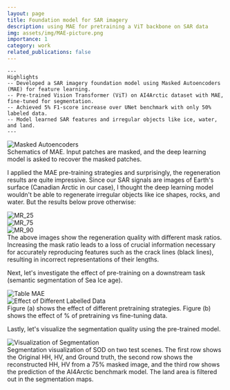```yaml
---
layout: page
title: Foundation model for SAR imagery
description: using MAE for pretraining a ViT backbone on SAR data
img: assets/img/MAE-picture.png
importance: 1
category: work
related_publications: false
---
```


    ---
    Highlights
    -- Developed a SAR imagery foundation model using Masked Autoencoders (MAE) for feature learning.
    -- Pre-trained Vision Transformer (ViT) on AI4Arctic dataset with MAE, fine-tuned for segmentation.
    -- Achieved 5% F1-score increase over UNet benchmark with only 50% labeled data.
    -- Model learned SAR features and irregular objects like ice, water, and land.
    ---

<div class="project-gallery row text-center">
    <div class="col-sm mt-3 mt-md-0">
        <img src="{{ '/assets/img/masked_autoencoders.png' | relative_url }}" alt="Masked Autoencoders" data-title="Schematics of MAE" class="img-fluid rounded z-depth-1">
    </div>
</div>
<div class="caption">
    Schematics of MAE. Input patches are masked, and the deep learning model is asked to recover the masked patches.
</div>

<p>
I applied the MAE pre-training strategies and surprisingly, the regeneration results are quite impressive. Since our SAR signals are images of Earth's surface (Canadian Arctic in our case), I thought the deep learning model wouldn't be able to regenerate irregular objects like ice shapes, rocks, and water. But the results below prove otherwise:
</p>

<div class="project-gallery row text-center">
    <div class="col-sm-8 mt-3 mt-md-0">
        <img src="{{ '/assets/img/MR_25.png' | relative_url }}" alt="MR_25" data-title="Mask Ratio 25%" class="img-fluid rounded z-depth-1">
    </div>
    <div class="col-sm-8 mt-3 mt-md-0">
        <img src="{{ '/assets/img/MR_75.png' | relative_url }}" alt="MR_75" data-title="Mask Ratio 75%" class="img-fluid rounded z-depth-1">
    </div>
    <div class="col-sm-8 mt-3 mt-md-0">
        <img src="{{ '/assets/img/MR_90.png' | relative_url }}" alt="MR_90" data-title="Mask Ratio 90%" class="img-fluid rounded z-depth-1">
    </div>
</div>
<div class="caption">
    The above images show the regeneration quality with different mask ratios. Increasing the mask ratio leads to a loss of crucial information necessary for accurately reproducing features such as the crack lines (black lines), resulting in incorrect representations of their lengths.
</div>

<p>
Next, let's investigate the effect of pre-training on a downstream task (semantic segmentation of Sea Ice age).
</p>

<div class="project-gallery row justify-content-sm-center">
    <div class="col-sm-6 mt-3 mt-md-0">
        <img src="{{ '/assets/img/Table_MAE.png' | relative_url }}" alt="Table MAE" data-title="Effect of Pretraining Strategies" class="img-fluid rounded z-depth-1">
    </div>
    <div class="col-sm-6 mt-3 mt-md-0">
        <img src="{{ '/assets/img/table_mae2.png' | relative_url }}" alt="Effect of Different Labelled Data" data-title="Effect of Pretraining vs Fine-tuning Data" class="img-fluid rounded z-depth-1">
    </div>
</div>
<div class="caption">
    Figure (a) shows the effect of different pretraining strategies. Figure (b) shows the effect of % of pretraining vs fine-tuning data.
</div>

<p>
Lastly, let's visualize the segmentation quality using the pre-trained model.
</p>

<div class="project-gallery row justify-content-sm-center">
    <div class="col-sm mt-3 mt-md-0">
        <img src="{{ '/assets/img/viz_combined.png' | relative_url }}" alt="Visualization of Segmentation" data-title="Segmentation Visualization" class="img-fluid rounded z-depth-1">
    </div>
</div>
<div class="caption">
    Segmentation visualization of SOD on two test scenes. The first row shows the Original HH, HV, and Ground truth,
the second row shows the reconstructed HH, HV from a 75% masked image, and the third row shows the prediction of the AI4Arctic
benchmark model. The land area is filtered out in the segmentation maps.
</div>
